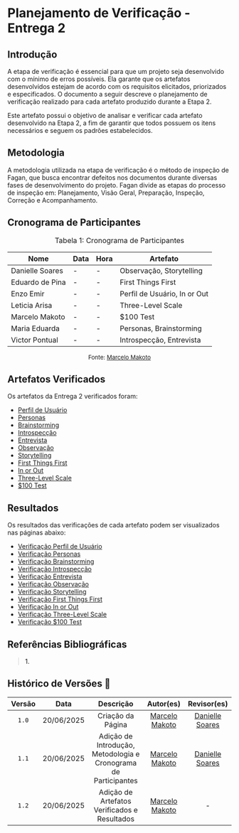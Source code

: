 # Planejamento de Verificação - Entrega 2

## Introdução

A etapa de verificação é essencial para que um projeto seja desenvolvido com o mínimo de erros possíveis. Ela garante que os artefatos desenvolvidos estejam de acordo com os requisitos elicitados, priorizados e especificados. O documento a seguir descreve o planejamento de verificação realizado para cada artefato produzido durante a Etapa 2.

Este artefato possui o objetivo de analisar e verificar cada artefato desenvolvido na Etapa 2, a fim de garantir que todos possuem os itens necessários e seguem os padrões estabelecidos.

## Metodologia

A metodologia utilizada na etapa de verificação é o método de inspeção de Fagan, que busca encontrar defeitos nos documentos durante diversas fases de desenvolvimento do projeto. Fagan divide as etapas do processo de inspeção em: Planejamento, Visão Geral, Preparação, Inspeção, Correção e Acompanhamento.

## Cronograma de Participantes

<font size="3"><p style="text-align: center">Tabela 1: Cronograma de Participantes</p></font>

<div align="center">

<table>
  <thead>
    <tr>
      <th>Nome</th>
      <th>Data</th>
      <th>Hora</th>
      <th>Artefato</th>
    </tr>
  </thead>
  <tbody>
    <tr>
      <td> Danielle Soares </td>
      <td> - </td>
      <td> - </td>
      <td> Observação, Storytelling </td>
    </tr>
    <tr>
      <td> Eduardo de Pina </td>
      <td> - </td>
      <td> - </td>
      <td> First Things First </td>
    </tr>
    <tr>
      <td> Enzo Emir </td>
      <td> - </td>
      <td> - </td>
      <td> Perfil de Usuário, In or Out </td>
    </tr>
    <tr>
      <td> Leticia Arisa </td>
      <td> - </td>
      <td> - </td>
      <td> Three-Level Scale </td>
    </tr>
    <tr>
      <td> Marcelo Makoto </td>
      <td> - </td>
      <td> - </td>
      <td> $100 Test </td>
    </tr>
    <tr>
      <td> Maria Eduarda </td>
      <td> - </td>
      <td> - </td>
      <td> Personas, Brainstorming </td>
    </tr>
    <tr>
      <td> Victor Pontual </td>
      <td> - </td>
      <td> - </td>
      <td> Introspecção, Entrevista </td>
    </tr>
  </tbody>
</table>

</div>

<font size="2"><p style="text-align: center">Fonte: [Marcelo Makoto](https://github.com/MM4k) </p></font>

## Artefatos Verificados

Os artefatos da Entrega 2 verificados foram:

- <a href = https://requisitos-de-software.github.io/2025.1-FGTS/Elicitacao/Perfil-de-Usuario/>Perfil de Usuário</a>
- <a href = https://requisitos-de-software.github.io/2025.1-FGTS/Elicitacao/Definicao-de-Personas/>Personas</a>
- <a href = https://requisitos-de-software.github.io/2025.1-FGTS/Elicitacao/Tecnicas-de-Elicitacao/Brainstorming/>Brainstorming</a>
- <a href = https://requisitos-de-software.github.io/2025.1-FGTS/Elicitacao/Tecnicas-de-Elicitacao/Introspeccao/>Introspecção</a>
- <a href = https://requisitos-de-software.github.io/2025.1-FGTS/Elicitacao/Tecnicas-de-Elicitacao/Entrevista/>Entrevista</a>
- <a href = https://requisitos-de-software.github.io/2025.1-FGTS/Elicitacao/Tecnicas-de-Elicitacao/Observacao/>Observação</a>
- <a href = https://requisitos-de-software.github.io/2025.1-FGTS/Elicitacao/Tecnicas-de-Elicitacao/Storytelling/>Storytelling</a>
- <a href = https://requisitos-de-software.github.io/2025.1-FGTS/Elicitacao/Tecnicas-de-Priorizacao/First-Things-First/>First Things First</a>
- <a href = https://requisitos-de-software.github.io/2025.1-FGTS/Elicitacao/Tecnicas-de-Priorizacao/In-or-Out/>In or Out</a>
- <a href = https://requisitos-de-software.github.io/2025.1-FGTS/Elicitacao/Tecnicas-de-Priorizacao/Three-Level-Scale/>Three-Level Scale</a>
- <a href = https://requisitos-de-software.github.io/2025.1-FGTS/Elicitacao/Tecnicas-de-Priorizacao/100-Test/>$100 Test</a>

## Resultados

Os resultados das verificações de cada artefato podem ser visualizados nas páginas abaixo:

- <a href = https://requisitos-de-software.github.io/2025.1-FGTS/Verificacao/Grupo/Entrega-2/verificacao-perfil-de-usuario/>Verificação Perfil de Usuário</a>
- <a href = https://requisitos-de-software.github.io/2025.1-FGTS/Verificacao/Grupo/Entrega-2/verificacao-personas/>Verificação Personas</a>
- <a href = https://requisitos-de-software.github.io/2025.1-FGTS/Verificacao/Grupo/Entrega-2/verificacao-brainstorming/>Verificação Brainstorming</a>
- <a href = https://requisitos-de-software.github.io/2025.1-FGTS/Verificacao/Grupo/Entrega-2/verificacao-introspeccao/>Verificação Introspecção</a>
- <a href = https://requisitos-de-software.github.io/2025.1-FGTS/Verificacao/Grupo/Entrega-2/verificacao-entrevista/>Verificação Entrevista</a>
- <a href = https://requisitos-de-software.github.io/2025.1-FGTS/Verificacao/Grupo/Entrega-2/verificacao-observacao/>Verificação Observação</a>
- <a href = https://requisitos-de-software.github.io/2025.1-FGTS/Verificacao/Grupo/Entrega-2/verificacao-storytelling/>Verificação Storytelling</a>
- <a href = https://requisitos-de-software.github.io/2025.1-FGTS/Verificacao/Grupo/Entrega-2/verificacao-first-things-first/>Verificação First Things First</a>
- <a href = https://requisitos-de-software.github.io/2025.1-FGTS/Verificacao/Grupo/Entrega-2/verificacao-in-or-out/>Verificação In or Out</a>
- <a href = https://requisitos-de-software.github.io/2025.1-FGTS/Verificacao/Grupo/Entrega-2/verificacao-three-level-scale/>Verificação Three-Level Scale</a>
- <a href = https://requisitos-de-software.github.io/2025.1-FGTS/Verificacao/Grupo/Entrega-2/verificacao-100-test/>Verificação $100 Test</a>

## Referências Bibliográficas

> <a id="REF1">1.</a> 

## Histórico de Versões 📅

| Versão | Data | Descrição | Autor(es) | Revisor(es) |
| :-: | :-: | :-: | :-: | :-: |
| `1.0` | 20/06/2025 | Criação da Página | [Marcelo Makoto](https://github.com/MM4k) | [Danielle Soares](https://github.com/danielle-soaress) |
| `1.1` | 20/06/2025 | Adição de Introdução, Metodologia e Cronograma de Participantes | [Marcelo Makoto](https://github.com/MM4k) | [Danielle Soares](https://github.com/danielle-soaress) |
| `1.2` | 20/06/2025 | Adição de Artefatos Verificados e Resultados | [Marcelo Makoto](https://github.com/MM4k) | - |